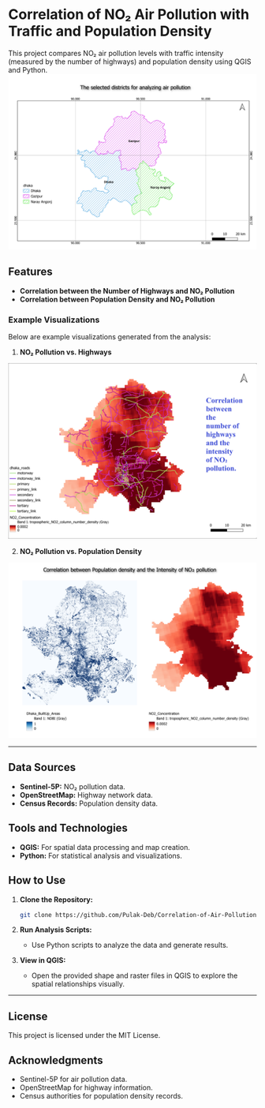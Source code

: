 # Correlation of NO₂ Air Pollution with Traffic and Population Density

This project compares NO₂ air pollution levels with traffic intensity (measured by the number of highways) and population density using QGIS and Python.
 ![Selected_Districts](img3.png)
## Features

- **Correlation between the Number of Highways and NO₂ Pollution**
- **Correlation between Population Density and NO₂ Pollution**

### Example Visualizations

Below are example visualizations generated from the analysis:

1. **NO₂ Pollution vs. Highways**

![NO₂ vs Highways](img1.png)

2. **NO₂ Pollution vs. Population Density**

![NO₂ vs Population Density](img2.png)

---

## Data Sources

- **Sentinel-5P:** NO₂ pollution data.
- **OpenStreetMap:** Highway network data.
- **Census Records:** Population density data.

## Tools and Technologies

- **QGIS:** For spatial data processing and map creation.
- **Python:** For statistical analysis and visualizations.

## How to Use

1. **Clone the Repository:**
   ```bash
   git clone https://github.com/Pulak-Deb/Correlation-of-Air-Pollution-with-Traffic-and-Population-Density.git
   ```

2. **Run Analysis Scripts:**
   - Use Python scripts to analyze the data and generate results.

3. **View in QGIS:**
   - Open the provided shape and raster files in QGIS to explore the spatial relationships visually.

---

## License

This project is licensed under the MIT License.

## Acknowledgments

- Sentinel-5P for air pollution data.
- OpenStreetMap for highway information.
- Census authorities for population density records.

